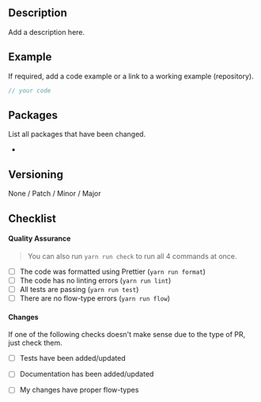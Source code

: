 <!------------------------------------------
  Thanks for contributing!
  Please read the guidelines at the bottom.
------------------------------------------->

## Description
Add a description here.

## Example
If required, add a code example or a link to a working example (repository).

```javascript
// your code 
```

## Packages
List all packages that have been changed.

- 

## Versioning
None / Patch / Minor / Major

## Checklist

#### Quality Assurance
> You can also run `yarn run check` to run all 4 commands at once.

- [ ] The code was formatted using Prettier (`yarn run format`)
- [ ] The code has no linting errors (`yarn run lint`)
- [ ] All tests are passing (`yarn run test`) 
- [ ] There are no flow-type errors (`yarn run flow`)

#### Changes
If one of the following checks doesn't make sense due to the type of PR, just check them.

- [ ] Tests have been added/updated
- [ ] Documentation has been added/updated
- [ ] My changes have proper flow-types

